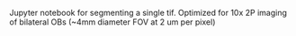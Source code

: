 Jupyter notebook for segmenting a single tif. Optimized for 10x 2P imaging of bilateral OBs (~4mm diameter FOV at 2 um per pixel)
